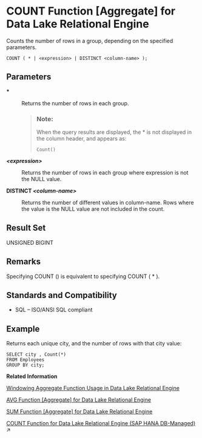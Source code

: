 <!-- loioa54290fd84f21015b7dddc9484de19d0 -->

# COUNT Function \[Aggregate\] for Data Lake Relational Engine

Counts the number of rows in a group, depending on the specified parameters.



```
COUNT ( * | <expression> | DISTINCT <column-name> );
```



<a name="loioa54290fd84f21015b7dddc9484de19d0__COUNT_parm1"/>

## Parameters


<dl>
<dt><b>

\*

</b></dt>
<dd>

Returns the number of rows in each group.

> ### Note:  
> When the query results are displayed, the \* is not displayed in the column header, and appears as:
> 
> ```
> Count()
> ```



</dd><dt><b>

*<expression\>*

</b></dt>
<dd>

Returns the number of rows in each group where expression is not the NULL value.



</dd><dt><b>

DISTINCT *<column-name\>*

</b></dt>
<dd>

Returns the number of different values in column-name. Rows where the value is the NULL value are not included in the count.



</dd>
</dl>



<a name="loioa54290fd84f21015b7dddc9484de19d0__COUNT_returns1"/>

## Result Set

UNSIGNED BIGINT



<a name="loioa54290fd84f21015b7dddc9484de19d0__COUNT_remarks1"/>

## Remarks

Specifying COUNT \(\) is equivalent to specifying COUNT \( \* \).



<a name="loioa54290fd84f21015b7dddc9484de19d0__COUNT_standards1"/>

## Standards and Compatibility

-   SQL – ISO/ANSI SQL compliant



<a name="loioa54290fd84f21015b7dddc9484de19d0__iq_refbb_378"/>

## Example

Returns each unique city, and the number of rows with that city value:

```
SELECT city , Count(*)
FROM Employees
GROUP BY city;
```

**Related Information**  


[Windowing Aggregate Function Usage in Data Lake Relational Engine](windowing-aggregate-function-usage-in-data-lake-relational-engine-a527f35.md "A major feature of the ISO/ANSI SQL extensions for OLAP is a construct called a window.")

[AVG Function \[Aggregate\] for Data Lake Relational Engine](avg-function-aggregate-for-data-lake-relational-engine-a535f04.md "Computes the average of a numeric expression for a set of rows, or computes the average of a set of unique values.")

[SUM Function \[Aggregate\] for Data Lake Relational Engine](sum-function-aggregate-for-data-lake-relational-engine-a5889fe.md "Returns the total of the specified expression for each group of rows.")

[COUNT Function for Data Lake Relational Engine (SAP HANA DB-Managed)](https://help.sap.com/viewer/a898e08b84f21015969fa437e89860c8/2023_4_QRC/en-US/bd71ba2eab21415e8d3ce875005fc9b9.html "Counts the number of rows in a group, depending on the specified parameters.") :arrow_upper_right:

